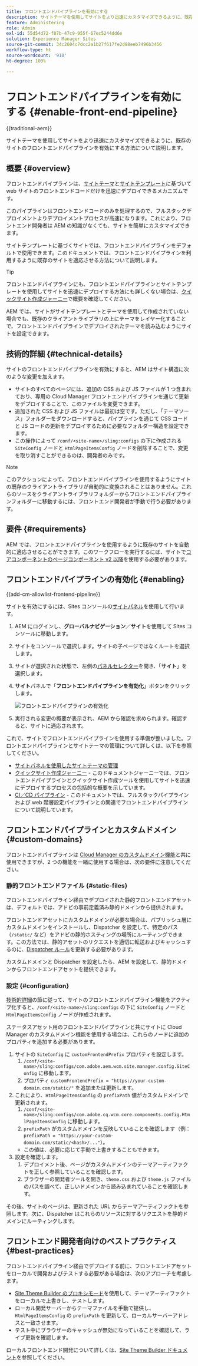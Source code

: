 ```yaml
---
title: フロントエンドパイプラインを有効にする
description: サイトテーマを使用してサイトをより迅速にカスタマイズできるように、既存のサイトのフロントエンドパイプラインを有効にする方法について説明します。
feature: Administering
role: Admin
exl-id: 55d54d72-f87b-47c9-955f-67ec5244dd6e
solution: Experience Manager Sites
source-git-commit: 34c2604c7dcc2a1b27f617fe2d88eeb7496b3456
workflow-type: ht
source-wordcount: '910'
ht-degree: 100%

---
```


# フロントエンドパイプラインを有効にする {#enable-front-end-pipeline}

{{traditional-aem}}

サイトテーマを使用してサイトをより迅速にカスタマイズできるように、既存のサイトのフロントエンドパイプラインを有効にする方法について説明します。

## 概要 {#overview}

フロントエンドパイプラインは、[サイトテーマ](site-themes.md)と[サイトテンプレート](site-templates.md)に基づいて web サイトのフロントエンドコードだけを迅速にデプロイできるメカニズムです。

このパイプラインはフロントエンドコードのみを処理するので、フルスタックデプロイメントよりデプロイメントプロセスが高速になります。これにより、フロントエンド開発者は AEM の知識がなくても、サイトを簡単にカスタマイズできます。

サイトテンプレートに基づくサイトでは、フロントエンドパイプラインをデフォルトで使用できます。このドキュメントでは、フロントエンドパイプラインを利用するように既存のサイトを適応させる方法について説明します。

>[!TIP]
>
>フロントエンドパイプラインにも、フロントエンドパイプラインとサイトテンプレートを使用してサイトを迅速にデプロイする方法にも詳しくない場合は、[クイックサイト作成ジャーニー](/help/journey-sites/quick-site/overview.md)で概要を確認してください。

AEM では、サイトがサイトテンプレートとテーマを使用して作成されていない場合でも、既存のクライアントライブラリの上にテーマをレイヤー化することで、フロントエンドパイプラインでデプロイされたテーマを読み込むようにサイトを設定できます。

## 技術的詳細 {#technical-details}

サイトのフロントエンドパイプラインを有効にすると、AEM はサイト構造に次のような変更を加えます。

* サイトのすべてのページには、追加の CSS および JS ファイルが 1 つ含まれており、専用の Cloud Manager フロントエンドパイプラインを通じて更新をデプロイすることで、このファイルを変更できます。
* 追加された CSS および JS ファイルは最初は空です。ただし、「テーマソース」フォルダーをダウンロードすると、パイプラインを通じて CSS コードと JS コードの更新をデプロイするために必要なフォルダー構造を設定できます。
* この操作によって `/conf/<site-name>/sling:configs` の下に作成される `SiteConfig` ノードと `HtmlPageItemsConfig` ノードを削除することで、変更を取り消すことができるのは、開発者のみです。

>[!NOTE]
>
>このアクションによって、フロントエンドパイプラインを使用するようにサイトの既存のクライアントライブラリが自動的に変換されることはありません。これらのソースをクライアントライブラリフォルダーからフロントエンドパイプラインフォルダーに移動するには、フロントエンド開発者が手動で行う必要があります。

## 要件 {#requirements}

AEM では、フロントエンドパイプラインを使用するように既存のサイトを自動的に適応させることができます。このワークフローを実行するには、サイトで[コアコンポーネントのページコンポーネント v2 以降](https://experienceleague.adobe.com/ja/docs/experience-manager-core-components/using/wcm-components/page)を使用する必要があります。

## フロントエンドパイプラインの有効化 {#enabling}

{{add-cm-allowlist-frontend-pipeline}}

サイトを有効にするには、Sites コンソールの[サイトパネル](site-rail.md)を使用して行います。

1. AEM にログインし、**グローバルナビゲーション**／**サイト**&#x200B;を使用して Sites コンソールに移動します。
1. サイトをコンソールで選択します。サイトの子ページではなくルートを選択します。
1. サイトが選択された状態で、左側の[パネルセレクター](/help/sites-cloud/authoring/basic-handling.md#rail-selector)を開き、「**サイト**」を選択します。
1. **サイト**&#x200B;パネルで「**フロントエンドパイプラインを有効化**」ボタンをクリックします。

   ![フロントエンドパイプラインの有効化](/help/sites-cloud/administering/assets/enable-front-end-pipeline.png)

1. 実行される変更の概要が表示され、AEM から確認を求められます。確認すると、サイトに適応されます。

これで、サイトでフロントエンドパイプラインを使用する準備が整いました。フロントエンドパイプラインとサイトテーマの管理について詳しくは、以下を参照してください。

* [サイトパネルを使用したサイトテーマの管理](site-rail.md)
* [クイックサイト作成ジャーニー](/help/journey-sites/quick-site/overview.md) - このドキュメントジャーニーでは、フロントエンドパイプラインとクイックサイト作成ツールを使用してサイトを迅速にデプロイするプロセスの包括的な概要を示しています。
* [CI／CD パイプライン](/help/implementing/cloud-manager/configuring-pipelines/introduction-ci-cd-pipelines.md#front-end) - このドキュメントでは、フルスタックパイプラインおよび web 階層設定パイプラインとの関連でフロントエンドパイプラインについて説明しています。

## フロントエンドパイプラインとカスタムドメイン {#custom-domains}

フロントエンドパイプラインは [Cloud Manager のカスタムドメイン機能](/help/implementing/cloud-manager/custom-domain-names/introduction.md)と共に使用できますが、2 つの機能を一緒に使用する場合は、次の要件に注意してください。

### 静的フロントエンドファイル {#static-files}

フロントエンドパイプライン経由でデプロイされた静的フロントエンドアセットは、デフォルトでは、アドビの事前定義済み静的ドメインから提供されます。

フロントエンドアセットにカスタムドメインが必要な場合は、パブリッシュ層にカスタムドメインをインストールし、Dispatcher を設定して、特定のパス（`/static/` など）をアドビの静的ホスティングの場所にルーティングできます。この方法では、静的アセットのリクエストを適切に転送およびキャッシュするのに、[Dispatcher ルール](https://experienceleague.adobe.com/ja/docs/experience-manager-dispatcher/using/dispatcher)を更新する必要があります。

カスタムドメインと Dispatcher を設定したら、AEM を設定して、静的ドメインからフロントエンドアセットを提供できます。

### 設定 {#configuration}

[技術的詳細](#technical-details)の節に従って、サイトのフロントエンドパイプライン機能をアクティブ化すると、`/conf/<site-name>/sling:configs` の下に `SiteConfig` ノードと `HtmlPageItemsConfig` ノードが作成されます。

ステータスアセット用のフロントエンドパイプラインと共にサイトに Cloud Manager のカスタムドメイン機能を使用する場合は、これらのノードに追加のプロパティを追加する必要があります。

1. サイトの `SiteConfig` に `customFrontendPrefix` プロパティを設定します。
   1. `/conf/<site-name>/sling:configs/com.adobe.aem.wcm.site.manager.config.SiteConfig` に移動します。
   1. プロパティ `customFrontendPrefix = "https://your-custom-domain.com/static/"` を追加または更新します。
1. これにより、`HtmlPageItemsConfig` の `prefixPath` 値がカスタムドメインで更新されます。
   1. `/conf/<site-name>/sling:configs/com.adobe.cq.wcm.core.components.config.HtmlPageItemsConfig` に移動します。
   1. `prefixPath` がカスタムドメインを反映していることを確認します（例：`prefixPath = "https://your-custom-domain.com/static/<hash>/..."`）。
   * この値は、必要に応じて手動で上書きすることもできます。
1. 設定を確認します。
   1. デプロイメント後、ページがカスタムドメインのテーマアーティファクトを正しく参照していることを確認します。
   1. ブラウザーの開発者ツールを開き、`theme.css` および `theme.js` ファイルのパスを調べて、正しいドメインから読み込まれていることを確認します。

その後、サイトのページは、更新された URL からテーマアーティファクトを参照します。次に、Dispatcher はこれらのリソースに対するリクエストを静的ドメインにルーティングします。

## フロントエンド開発者向けのベストプラクティス {#best-practices}

フロントエンドパイプライン経由でデプロイする前に、フロントエンドアセットをローカルで開発およびテストする必要がある場合は、次のアプローチを考慮します。

* [Site Theme Builder のプロキシモード](https://github.com/adobe/aem-site-theme-builder?tab=readme-ov-file#proxy)を使用して、テーマアーティファクトをローカルで上書きし、テストします。
* ローカル開発サーバーからテーマファイルを手動で提供し、`HtmlPageItemsConfig` の `prefixPath` を更新して、ローカルサーバーアドレスと一致させます。
* テスト中にブラウザーのキャッシュが無効になっていることを確認して、ライブ更新を確認します。

ローカルフロントエンド開発について詳しくは、[Site Theme Builder ドキュメント](https://github.com/adobe/aem-site-theme-builder)を参照してください。
